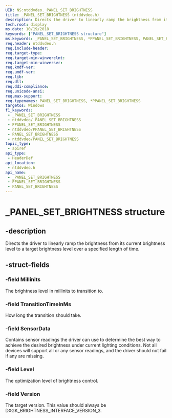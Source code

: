 ```yaml
---
UID: NS:ntddvdeo._PANEL_SET_BRIGHTNESS
title: _PANEL_SET_BRIGHTNESS (ntddvdeo.h)
description: Directs the driver to linearly ramp the brightness from its current brightness level to a target brightness level over a specified length of time.
tech.root: display
ms.date: 10/19/2018
keywords: ["PANEL_SET_BRIGHTNESS structure"]
ms.keywords: _PANEL_SET_BRIGHTNESS, *PPANEL_SET_BRIGHTNESS, PANEL_SET_BRIGHTNESS,
req.header: ntddvdeo.h
req.include-header: 
req.target-type: 
req.target-min-winverclnt: 
req.target-min-winversvr: 
req.kmdf-ver: 
req.umdf-ver: 
req.lib: 
req.dll: 
req.ddi-compliance: 
req.unicode-ansi: 
req.max-support: 
req.typenames: PANEL_SET_BRIGHTNESS, *PPANEL_SET_BRIGHTNESS
targetos: Windows
f1_keywords:
 - _PANEL_SET_BRIGHTNESS
 - ntddvdeo/_PANEL_SET_BRIGHTNESS
 - PPANEL_SET_BRIGHTNESS
 - ntddvdeo/PPANEL_SET_BRIGHTNESS
 - PANEL_SET_BRIGHTNESS
 - ntddvdeo/PANEL_SET_BRIGHTNESS
topic_type:
 - apiref
api_type:
 - HeaderDef
api_location:
 - ntddvdeo.h
api_name:
 - _PANEL_SET_BRIGHTNESS
 - PPANEL_SET_BRIGHTNESS
 - PANEL_SET_BRIGHTNESS
---
```


# _PANEL_SET_BRIGHTNESS structure


## -description

Directs the driver to linearly ramp the brightness from its current brightness level to a target brightness level over a specified length of time.

## -struct-fields

### -field Millinits

The brightness level in millinits to transition to.

### -field TransitionTimeInMs

How long the transition should take.

### -field SensorData

Contains sensor readings the driver can use to determine the best way to achieve the desired brightness under current lighting conditions. Not all devices will support all or any sensor readings, and the driver should not fail if any are missing.

### -field Level

The optimization level of brightness control.

### -field Version

The target version. This value should always be DXGK_BRIGHTNESS_INTERFACE_VERSION_3.

